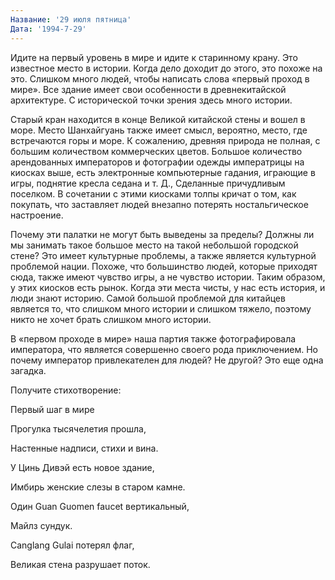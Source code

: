 ```yaml
---
Название: '29 июля пятница'
Дата: '1994-7-29'
---
```


Идите на первый уровень в мире и идите к старинному крану. Это известное место в истории. Когда дело доходит до этого, это похоже на это. Слишком много людей, чтобы написать слова «первый проход в мире». Все здание имеет свои особенности в древнекитайской архитектуре. С исторической точки зрения здесь много истории.

Старый кран находится в конце Великой китайской стены и вошел в море. Место Шанхайгуань также имеет смысл, вероятно, место, где встречаются горы и море. К сожалению, древняя природа не полная, с большим количеством коммерческих цветов. Большое количество арендованных императоров и фотографии одежды императрицы на киосках выше, есть электронные компьютерные гадания, играющие в игры, поднятие кресла седана и т. Д., Сделанные причудливым поселком. В сочетании с этими киосками толпы кричат ​​о том, как покупать, что заставляет людей внезапно потерять ностальгическое настроение.

Почему эти палатки не могут быть выведены за пределы? Должны ли мы занимать такое большое место на такой небольшой городской стене? Это имеет культурные проблемы, а также является культурной проблемой нации. Похоже, что большинство людей, которые приходят сюда, также имеют чувство игры, а не чувство истории. Таким образом, у этих киосков есть рынок. Когда эти места чисты, у нас есть история, и люди знают историю. Самой большой проблемой для китайцев является то, что слишком много истории и слишком тяжело, поэтому никто не хочет брать слишком много истории.

В «первом проходе в мире» наша партия также фотографировала императора, что является совершенно своего рода приключением. Но почему император привлекателен для людей? Не другой? Это еще одна загадка.

Получите стихотворение:

Первый шаг в мире

Прогулка тысячелетия прошла,

Настенные надписи, стихи и вина.

У Цинь Дивэй есть новое здание,

Имбирь женские слезы в старом камне.

Один Guan Guomen faucet вертикальный,

Майлз сундук.

Canglang Gulai потерял флаг,

Великая стена разрушает поток.

